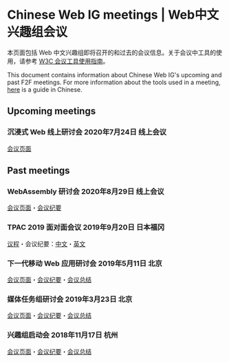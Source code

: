 # Chinese Web IG meetings | Web中文兴趣组会议

本页面包括 Web 中文兴趣组即将召开的和过去的会议信息。关于会议中工具的使用，请参考 [W3C 会议工具使用指南](https://github.com/w3c/chinese-ig/blob/main/docs/meeting-tools.md)。

This document contains information about Chinese Web IG's upcoming and past F2F meetings. For more information about the tools used in a meeting, [here](https://github.com/w3c/chinese-ig/blob/main/docs/meeting-tools.md) is a guide in Chinese.

## Upcoming meetings

### 沉浸式 Web 线上研讨会 2020年7月24日 线上会议

[会议页面](https://github.com/w3c/chinese-ig/blob/main/meetings/2021-07.md)

## Past meetings

### WebAssembly 研讨会 2020年8月29日 线上会议

[会议页面](https://github.com/w3c/chinese-ig/blob/main/meetings/2020-08-29.md)・[会议纪要](https://www.w3.org/2020/08/29-chinese-web-wasm.minutes.html)

### TPAC 2019 面对面会议 2019年9月20日 日本福冈

[议程](https://github.com/w3c/chinese-ig/issues/154)・会议纪要：[中文](https://www.w3.org/2019/09/20-chinese-web-minutes.html)・[英文](https://www.w3.org/2019/09/20-Chinese-Web-en-minutes.html)

### 下一代移动 Web 应用研讨会 2019年5月11日 北京

[会议页面](https://github.com/w3c/chinese-ig/blob/main/meetings/2019-05-11.md)・[会议纪要](https://www.w3.org/2019/05/11-chinese-web-minutes.html)・[会议总结](https://www.w3.org/2019/05/11-chinese-web-mobile-web-apps-summary.html)

### 媒体任务组研讨会 2019年3月23日 北京

[会议页面](https://github.com/w3c/chinese-ig/blob/main/meetings/2019-03-23.md)・[会议纪要](https://www.w3.org/2019/03/23-chinese-web-minutes.html)・[会议总结](https://www.w3.org/2019/03/23-chinese-web-media-summary.html)

### 兴趣组启动会 2018年11月17日 杭州

[会议页面](https://github.com/w3c/chinese-ig/blob/main/meetings/2018-11-17.md)・[会议纪要](https://www.w3.org/2018/11/17-chinese-web-minutes.html)・[会议总结](https://www.w3.org/2018/11/17-chinese-web-meeting-summary.html)
